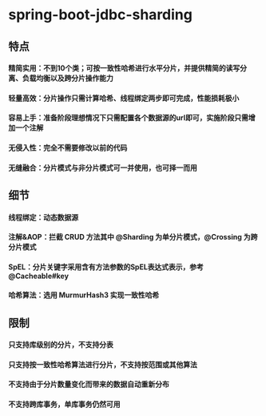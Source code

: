 # spring-boot-jdbc-sharding
## 特点
#### 精简实用：不到10个类；可按一致性哈希进行水平分片，并提供精简的读写分离、负载均衡以及跨分片操作能力
#### 轻量高效：分片操作只需计算哈希、线程绑定两步即可完成，性能损耗极小
#### 容易上手：准备阶段理想情况下只需配置各个数据源的url即可，实施阶段只需增加一个注解
#### 无侵入性：完全不需要修改以前的代码
#### 无缝融合：分片模式与非分片模式可一并使用，也可择一而用
## 细节
#### 线程绑定：动态数据源
#### 注解&AOP：拦截 CRUD 方法其中 @Sharding 为单分片模式，@Crossing 为跨分片模式
#### SpEL：分片关键字采用含有方法参数的SpEL表达式表示，参考 @Cacheable#key
#### 哈希算法：选用 MurmurHash3 实现一致性哈希
## 限制
#### 只支持库级别的分片，不支持分表
#### 只支持按一致性哈希算法进行分片，不支持按范围或其他算法
#### 不支持由于分片数量变化而带来的数据自动重新分布
#### 不支持跨库事务，单库事务仍然可用
